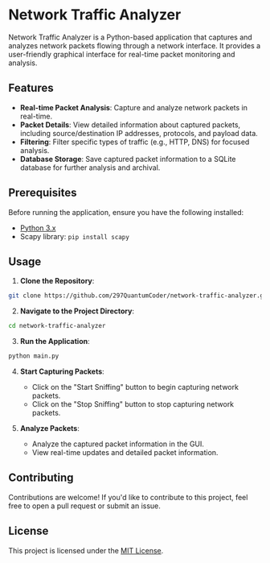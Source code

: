 
# Network Traffic Analyzer

Network Traffic Analyzer is a Python-based application that captures and analyzes network packets flowing through a network interface. It provides a user-friendly graphical interface for real-time packet monitoring and analysis.

## Features

- **Real-time Packet Analysis**: Capture and analyze network packets in real-time.
- **Packet Details**: View detailed information about captured packets, including source/destination IP addresses, protocols, and payload data.
- **Filtering**: Filter specific types of traffic (e.g., HTTP, DNS) for focused analysis.
- **Database Storage**: Save captured packet information to a SQLite database for further analysis and archival.

## Prerequisites

Before running the application, ensure you have the following installed:

- [Python 3.x](https://www.python.org/downloads/)
- Scapy library: `pip install scapy`

## Usage

1. **Clone the Repository**:

```bash
git clone https://github.com/297QuantumCoder/network-traffic-analyzer.git
```

2. **Navigate to the Project Directory**:

```bash
cd network-traffic-analyzer
```

3. **Run the Application**:

```bash
python main.py
```

4. **Start Capturing Packets**:
   - Click on the "Start Sniffing" button to begin capturing network packets.
   - Click on the "Stop Sniffing" button to stop capturing network packets.

5. **Analyze Packets**:
   - Analyze the captured packet information in the GUI.
   - View real-time updates and detailed packet information.


## Contributing

Contributions are welcome! If you'd like to contribute to this project, feel free to open a pull request or submit an issue.

## License

This project is licensed under the [MIT License](LICENSE).
```
